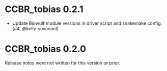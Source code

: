 # CCBR_tobias 0.2.1

- Update Biowulf module versions in driver script and snakemake config. (#4, @kelly-sovacool)

# CCBR_tobias 0.2.0

Release notes were not written for this version or prior.
